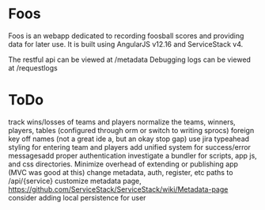 ﻿Foos
====
Foos is an webapp dedicated to recording foosball scores and providing data for later use. It is built using AngularJS v12.16 and ServiceStack v4.

The restful api can be viewed at /metadata
Debugging logs can be viewed at /requestlogs

ToDo
===
track wins/losses of teams and players
normalize the teams, winners, players, tables (configured through orm or switch to writing sprocs)
foreign key off names (not a great ide a, but an okay stop gap)
use jira typeahead styling for entering team and players
add unified system for success/error messagesadd proper authentication
investigate a bundler for scripts, app js, and css directories. Minimize overhead of extending or publishing app (MVC was good at this)
change metadata, auth, register, etc paths to /api/{service}
customize metadata page, https://github.com/ServiceStack/ServiceStack/wiki/Metadata-page
consider adding local persistence for user